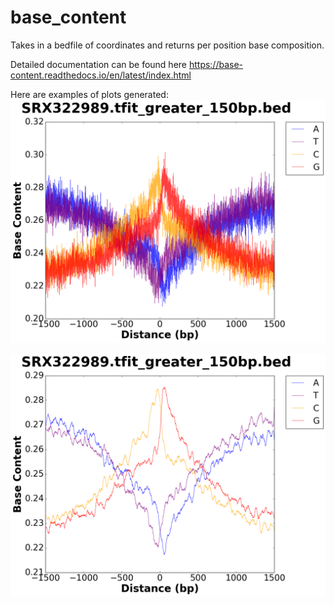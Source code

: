 # base_content 

Takes in a bedfile of coordinates and returns per position base composition.

Detailed documentation can be found here https://base-content.readthedocs.io/en/latest/index.html

Here are examples of plots generated:
![Example Plot](https://github.com/rutendos/base_content/blob/master/documentation/figs/SRX322989.tfit_greater_150bp.bed_BaseDistribution_All.png)

![Example Plot2](https://github.com/rutendos/base_content/blob/master/documentation/figs/SRX322989.tfit_greater_150bp.bed_SmoothedBaseDistribution_All.png)

